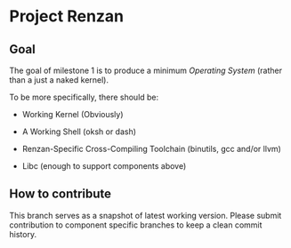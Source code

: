 # Project Renzan

## Goal

The goal of milestone 1 is to produce a minimum *Operating System* (rather than a just a naked kernel). 

To be more specifically, there should be:

- Working Kernel (Obviously)

- A Working Shell (oksh or dash)

- Renzan-Specific Cross-Compiling Toolchain (binutils, gcc and/or llvm)

- Libc (enough to support components above)

## How to contribute

This branch serves as a snapshot of latest working version. Please submit contribution to component specific branches to keep a clean commit history.
